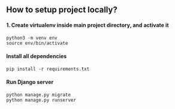 ## How to setup project locally?

#### 1. Create virtualenv inside main project directory, and activate it

``` shell script
python3 -m venv env
source env/bin/activate
```

#### Install all dependencies

``` shell script
pip install -r requirements.txt
```

#### Run Django server

``` shell script
python manage.py migrate
python manage.py runserver
```
